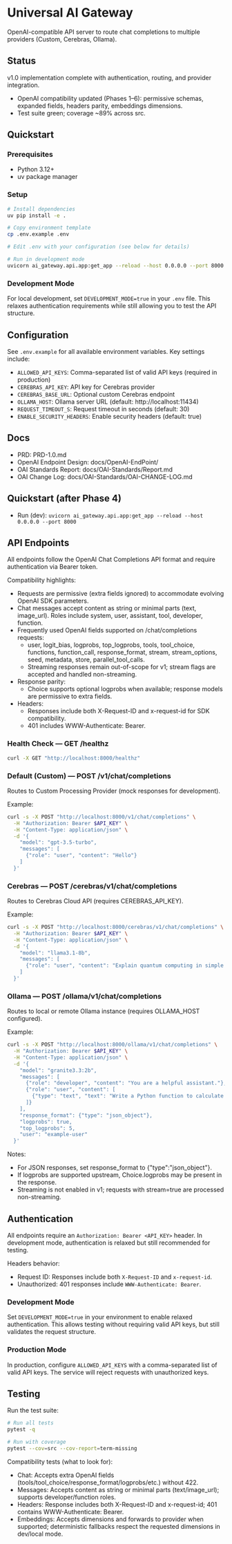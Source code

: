 # Universal AI Gateway

OpenAI-compatible API server to route chat completions to multiple providers (Custom, Cerebras, Ollama).

## Status
v1.0 implementation complete with authentication, routing, and provider integration.
- OpenAI compatibility updated (Phases 1–6): permissive schemas, expanded fields, headers parity, embeddings dimensions.
- Test suite green; coverage ~89% across src.

## Quickstart

### Prerequisites
- Python 3.12+
- uv package manager

### Setup
```bash
# Install dependencies
uv pip install -e .

# Copy environment template
cp .env.example .env

# Edit .env with your configuration (see below for details)

# Run in development mode
uvicorn ai_gateway.api.app:get_app --reload --host 0.0.0.0 --port 8000
```

### Development Mode
For local development, set `DEVELOPMENT_MODE=true` in your `.env` file. This relaxes authentication requirements while still allowing you to test the API structure.

## Configuration
See `.env.example` for all available environment variables. Key settings include:
- `ALLOWED_API_KEYS`: Comma-separated list of valid API keys (required in production)
- `CEREBRAS_API_KEY`: API key for Cerebras provider
- `CEREBRAS_BASE_URL`: Optional custom Cerebras endpoint
- `OLLAMA_HOST`: Ollama server URL (default: http://localhost:11434)
- `REQUEST_TIMEOUT_S`: Request timeout in seconds (default: 30)
- `ENABLE_SECURITY_HEADERS`: Enable security headers (default: true)

## Docs
- PRD: PRD-1.0.md
- OpenAI Endpoint Design: docs/OpenAI-EndPoint/
- OAI Standards Report: docs/OAI-Standards/Report.md
- OAI Change Log: docs/OAI-Standards/OAI-CHANGE-LOG.md

## Quickstart (after Phase 4)
- Run (dev): `uvicorn ai_gateway.api.app:get_app --reload --host 0.0.0.0 --port 8000`

## API Endpoints

All endpoints follow the OpenAI Chat Completions API format and require authentication via Bearer token.

Compatibility highlights:
- Requests are permissive (extra fields ignored) to accommodate evolving OpenAI SDK parameters.
- Chat messages accept content as string or minimal parts (text, image_url). Roles include system, user, assistant, tool, developer, function.
- Frequently used OpenAI fields supported on /chat/completions requests:
  - user, logit_bias, logprobs, top_logprobs, tools, tool_choice, functions, function_call,
    response_format, stream, stream_options, seed, metadata, store, parallel_tool_calls.
  - Streaming responses remain out-of-scope for v1; stream flags are accepted and handled non-streaming.
- Response parity:
  - Choice supports optional logprobs when available; response models are permissive to extra fields.
- Headers:
  - Responses include both X-Request-ID and x-request-id for SDK compatibility.
  - 401 includes WWW-Authenticate: Bearer.

### Health Check — GET /healthz
```bash
curl -X GET "http://localhost:8000/healthz"
```

### Default (Custom) — POST /v1/chat/completions
Routes to Custom Processing Provider (mock responses for development).

Example:
```bash
curl -s -X POST "http://localhost:8000/v1/chat/completions" \
  -H "Authorization: Bearer $API_KEY" \
  -H "Content-Type: application/json" \
  -d '{
    "model": "gpt-3.5-turbo",
    "messages": [
      {"role": "user", "content": "Hello"}
    ]
  }'
```

### Cerebras — POST /cerebras/v1/chat/completions
Routes to Cerebras Cloud API (requires CEREBRAS_API_KEY).

Example:
```bash
curl -s -X POST "http://localhost:8000/cerebras/v1/chat/completions" \
  -H "Authorization: Bearer $API_KEY" \
  -H "Content-Type: application/json" \
  -d '{
    "model": "llama3.1-8b",
    "messages": [
      {"role": "user", "content": "Explain quantum computing in simple terms"}
    ]
  }'
```

### Ollama — POST /ollama/v1/chat/completions
Routes to local or remote Ollama instance (requires OLLAMA_HOST configured).

Example:
```bash
curl -s -X POST "http://localhost:8000/ollama/v1/chat/completions" \
  -H "Authorization: Bearer $API_KEY" \
  -H "Content-Type: application/json" \
  -d '{
    "model": "granite3.3:2b",
    "messages": [
      {"role": "developer", "content": "You are a helpful assistant."},
      {"role": "user", "content": [
        {"type": "text", "text": "Write a Python function to calculate Fibonacci numbers"}
      ]}
    ],
    "response_format": {"type": "json_object"},
    "logprobs": true,
    "top_logprobs": 5,
    "user": "example-user"
  }'
```

Notes:
- For JSON responses, set response_format to {"type":"json_object"}.
- If logprobs are supported upstream, Choice.logprobs may be present in the response.
- Streaming is not enabled in v1; requests with stream=true are processed non-streaming.

## Authentication

All endpoints require an `Authorization: Bearer <API_KEY>` header. In development mode, authentication is relaxed but still recommended for testing.

Headers behavior:
- Request ID: Responses include both `X-Request-ID` and `x-request-id`.
- Unauthorized: 401 responses include `WWW-Authenticate: Bearer`.

### Development Mode
Set `DEVELOPMENT_MODE=true` in your environment to enable relaxed authentication. This allows testing without requiring valid API keys, but still validates the request structure.

### Production Mode
In production, configure `ALLOWED_API_KEYS` with a comma-separated list of valid API keys. The service will reject requests with unauthorized keys.

## Testing

Run the test suite:
```bash
# Run all tests
pytest -q

# Run with coverage
pytest --cov=src --cov-report=term-missing
```

Compatibility tests (what to look for):
- Chat: Accepts extra OpenAI fields (tools/tool_choice/response_format/logprobs/etc.) without 422.
- Messages: Accepts content as string or minimal parts (text/image_url); supports developer/function roles.
- Headers: Response includes both X-Request-ID and x-request-id; 401 contains WWW-Authenticate: Bearer.
- Embeddings: Accepts dimensions and forwards to provider when supported; deterministic fallbacks respect the requested dimensions in dev/local mode.
